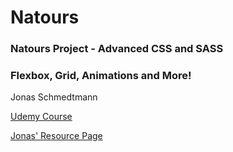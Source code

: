 # Natours
### Natours Project - Advanced CSS and SASS
### Flexbox, Grid, Animations and More!
Jonas Schmedtmann

[Udemy Course](https://www.udemy.com/course/advanced-css-and-sass/learn/lecture/8312878?start=0#overview)

[Jonas' Resource Page](http://codingheroes.io/resources/)
